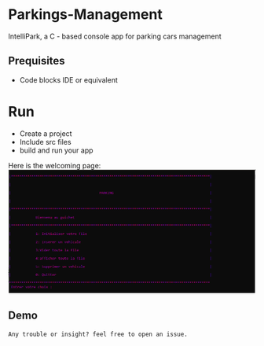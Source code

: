 # Parkings-Management
IntelliPark, a C - based console app for parking cars management

## Prequisites
- Code blocks IDE or equivalent

# Run
- Create a project
- Include src files
- build and run your app

Here is the welcoming page:
![welcoming image](assets/parking.PNG)

## Demo



    Any trouble or insight? feel free to open an issue.
